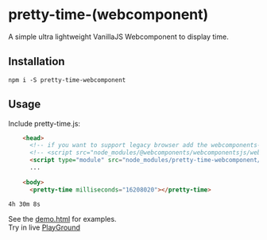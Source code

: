 # pretty-time-(webcomponent)
A simple ultra lightweight VanillaJS Webcomponent to display time.

## Installation
`npm i -S pretty-time-webcomponent`

## Usage 
Include pretty-time.js:
```html
    <head>
      <!-- if you want to support legacy browser add the webcomponents-loader -->
      <!-- <script src="node_modules/@webcomponents/webcomponentsjs/webcomponents-loader.js"></script> -->
      <script type="module" src="node_modules/pretty-time-webcomponent/pretty-time.js"></script>
      ...
      
    <body>
      <pretty-time milliseconds="16208020"></pretty-time>
```
`4h 30m 8s`

See the [demo.html](https://toarm.github.io/pretty-time/demo.html) for examples.  
Try in live [PlayGround](https://bit.dev/toarm/pretty-time/pretty-time)
